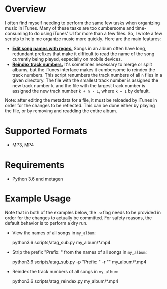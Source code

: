 # Overview

I often find myself needing to perform the same few tasks when organizing music in iTunes. Many of
these tasks are too cumbersome and time-consuming to do using iTunes' UI for more than a few files.
So, I wrote a few scripts to help me organize music more quickly. Here are the main features:

  - [**Edit song names with regex.**](scripts/atag_sub.py) Songs in an album often have long,
    redundant prefixes that make it difficult to read the name of the song currently being played,
    especially on mobile devices.
  - [**Reindex track numbers.**](scripts/atag_reindex.py) It's sometimes necessary to merge or split
    albums, but the iTunes interface makes it cumbersome to reindex the track numbers. This script
    renumbers the track numbers of all `n` files in a given directory. The file with the smallest
    track number is assigned the new track number `k`, and the file with the largest track number is
    assigned the new track number `k + n - 1`, where `k = 1` by default.

Note: after editing the metadata for a file, it must be reloaded by iTunes in order for the changes
to be reflected. This can be done either by playing the file, or by removing and readding the entire
album.

# Supported Formats

- MP3, MP4

# Requirements

- Python 3.6 and metagen

# Example Usage

Note that in both of the examples below, the `-w` flag needs to be provided in order for the changes
to actually be committed. For safety reasons, the default behavior is to perform a dry run.

- View the names of all songs in `my_album`:

	python3.6 scripts/atag_sub.py my_album/*.mp4

- Strip the prefix "Prefix: " from the names of all songs in `my_album`:

	python3.6 scripts/atag_sub.py -p "Prefix: " -r "" my_album/*.mp4

- Reindex the track numbers of all songs in `my_album`:

	python3.6 scripts/atag_reindex.py my_album/*.mp4
